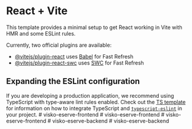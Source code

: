 # React + Vite

This template provides a minimal setup to get React working in Vite with HMR and some ESLint rules.

Currently, two official plugins are available:

- [@vitejs/plugin-react](https://github.com/vitejs/vite-plugin-react/blob/main/packages/plugin-react) uses [Babel](https://babeljs.io/) for Fast Refresh
- [@vitejs/plugin-react-swc](https://github.com/vitejs/vite-plugin-react/blob/main/packages/plugin-react-swc) uses [SWC](https://swc.rs/) for Fast Refresh

## Expanding the ESLint configuration

If you are developing a production application, we recommend using TypeScript with type-aware lint rules enabled. Check out the [TS template](https://github.com/vitejs/vite/tree/main/packages/create-vite/template-react-ts) for information on how to integrate TypeScript and [`typescript-eslint`](https://typescript-eslint.io) in your project.
#   v i s k o - e s e r v e - f r o n t e n d  
 #   v i s k o - e s e r v e - f r o n t e n d  
 #   v i s k o - e s e r v e - f r o n t e n d  
 #   v i s k o - e s e r v e - b a c k e n d  
 #   v i s k o - e s e r v e - b a c k e n d  
 